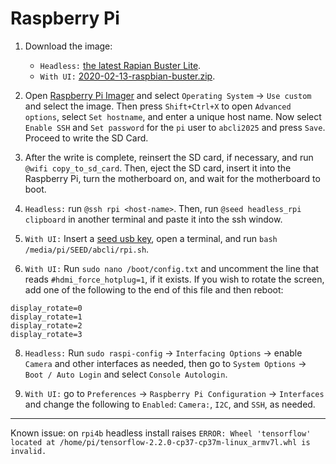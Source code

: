 # Raspberry Pi

1. Download the image:

    - `Headless:` [the latest Rapian Buster Lite](https://downloads.raspberrypi.org/raspbian_lite_latest).
    - `With UI:` [2020-02-13-raspbian-buster.zip](http://downloads.raspberrypi.org/raspbian/images/raspbian-2020-02-14/).

2. Open [Raspberry Pi Imager](https://www.raspberrypi.com/software/) and select `Operating System` -> `Use custom` and select the image. Then press `Shift+Ctrl+X` to open `Advanced options`, select `Set hostname`, and enter a unique host name. Now select `Enable SSH` and `Set password` for the `pi` user to `abcli2025` and press `Save`. Proceed to write the SD Card.

3. After the write is complete, reinsert the SD card, if necessary, and run `@wifi copy_to_sd_card`. Then, eject the SD card, insert it into the Raspberry Pi, turn the motherboard on, and wait for the motherboard to boot.

4. `Headless:` run `@ssh rpi <host-name>`. Then, run `@seed headless_rpi clipboard` in another terminal and paste it into the ssh window.

5. `With UI:` Insert a [seed usb key](seed), open a terminal, and run `bash /media/pi/SEED/abcli/rpi.sh`.

7. `With UI:` Run `sudo nano /boot/config.txt` and uncomment the line that reads `#hdmi_force_hotplug=1`, if it exists. If you wish to rotate the screen, add one of the following to the end of this file and then reboot:

```
display_rotate=0
display_rotate=1
display_rotate=2
display_rotate=3
```

8. `Headless:` Run `sudo raspi-config` -> `Interfacing Options` -> enable `Camera` and other interfaces as needed, then go to `System Options` -> `Boot / Auto Login` and select `Console Autologin`. 

9. `With UI:` go to `Preferences` -> `Raspberry Pi Configuration` -> `Interfaces` and change the following to `Enabled`: `Camera:`, `I2C`, and `SSH`, as needed.

---

Known issue: on `rpi4b` headless install raises `ERROR: Wheel 'tensorflow' located at /home/pi/tensorflow-2.2.0-cp37-cp37m-linux_armv7l.whl is invalid.`
